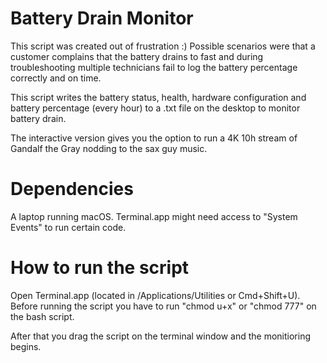 # Battery Drain Monitor
This script was created out of frustration :)
Possible scenarios were that a customer complains that the battery drains to fast and during troubleshooting multiple technicians fail to log the battery percentage correctly and on time.  

This script writes the battery status, health, hardware configuration and battery percentage (every hour) to a .txt file on the desktop to monitor battery drain.

The interactive version gives you the option to run a 4K 10h stream of Gandalf the Gray nodding to the sax guy music.
 
# Dependencies

A laptop running macOS.
Terminal.app might need access to "System Events" to run certain code.

# How to run the script

Open Terminal.app (located in /Applications/Utilities or Cmd+Shift+U).
Before running the script you have to run "chmod u+x" or "chmod 777" on the bash script. 

After that you drag the script on the terminal window and the monitioring begins.

